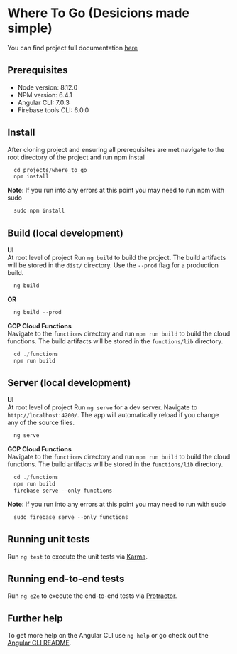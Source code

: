 # Where To Go (Desicions made simple)
You can find project full documentation [here](https://github.com/fhidal01/where-to-go/wiki)

## Prerequisites
* Node version: 8.12.0
* NPM version: 6.4.1
* Angular CLI: 7.0.3
* Firebase tools CLI: 6.0.0

## Install
After cloning project and ensuring all prerequisites are met navigate to the root directory of the project and run npm install

````js
  cd projects/where_to_go
  npm install
````
**Note**: If you run into any errors at this point you may need to run npm with sudo
````js
  sudo npm install
````

## Build (local development)

**UI**  
At root level of project Run `ng build` to build the project. The build artifacts will be stored in the `dist/` directory. Use the `--prod` flag for a production build.

````js
  ng build
````
**OR**
````js
  ng build --prod
````

**GCP Cloud Functions**  
Navigate to the `functions` directory and run `npm run build` to build the cloud functions. The build artifacts will be stored in the `functions/lib` directory.
````js
  cd ./functions
  npm run build
````

## Server (local development)

**UI**  
At root level of project Run `ng serve` for a dev server. Navigate to `http://localhost:4200/`. The app will automatically reload if you change any of the source files.
````js
  ng serve
````

**GCP Cloud Functions**  
Navigate to the `functions` directory and run `npm run build` to build the cloud functions. The build artifacts will be stored in the `functions/lib` directory.
````js
  cd ./functions
  npm run build
  firebase serve --only functions
````
**Note**: If you run into any errors at this point you may need to run with sudo
````js
  sudo firebase serve --only functions
````


## Running unit tests

Run `ng test` to execute the unit tests via [Karma](https://karma-runner.github.io).

## Running end-to-end tests

Run `ng e2e` to execute the end-to-end tests via [Protractor](http://www.protractortest.org/).

## Further help

To get more help on the Angular CLI use `ng help` or go check out the [Angular CLI README](https://github.com/angular/angular-cli/blob/master/README.md).
